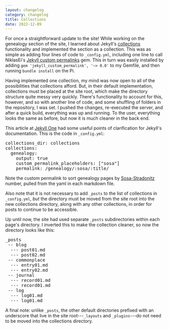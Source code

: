 ```yaml
---
layout: changelog
category: changelog
title: Collections
date: 2022-12-09
---
```


For once a straightforward update to the site! While working on the genealogy section of the site, I learned about Jekyll's [collections](https://jekyllrb.com/docs/collections/) functionality and implemented the section as a collection. This was as simple as adding four lines of code to <code>_config.yml</code>, including one line to call NiklasEi's [Jekyll custom permalinks](https://github.com/NiklasEi/jekyll_custom_permalink) gem. This in turn was easily installed by adding <code>gem 'jekyll_custom_permalink', '~> 0.0'</code> to my Gemfile, and then running <code>bundle install</code> on the Pi.

Having implemented one collection, my mind was now open to all of the possibilities that collections afford. But, in their default implementation, collections must be placed at the site root, which make the directory structure quite messy very quickly. There's functionality to account for this, however, and so with another line of code, and some shuffling of folders in the repository, I was set. I pushed the changes, re-executed the server, and after a quick build, everything was up and running. To the user, everything looks the same as before, but now it is much cleaner in the back end.

This article at [Jekyll One](https://jekyll.one/pages/public/manuals/j1/content/collections/) had some useful points of clarification for Jekyll's documentation. This is the code in <code>_config.yml</code>:

<pre>
collections_dir: collections
collections:
  genealogy:
    output: true
    custom_permalink_placeholders: ["sosa"]
    permalink: /genealogy/:sosa/:title/
</pre>

Note the custom permalink to sort genealogy pages by [Sosa-Stradonitz](https://en.wikipedia.org/wiki/Ahnentafel) number, pulled from the yaml in each markdown file.

Also note that it is not necessary to add <code>_posts</code> to the list of collections in <code>_config.yml</code>, *but* the directory must be moved from the site root into the new collections directory, along with any other collections, in order for posts to continue to be accessible.

Up until now, the site had used separate <code>_posts</code> subdirectories within each page's directory. I inverted this to make the collection cleaner, so now the directory looks like this:

<pre>
_posts
 -- blog
  --- post01.md
  --- post02.md
 -- commonplace
  --- entry01.md
  --- entry02.md
 -- journal
  --- record01.md
  --- record01.md
 -- log
  --- log01.md
  --- log01.md
</pre>

A final note: unlike <code>_posts</code>, the other default directories prefixed with an underscore that live in the site root---<code>_layouts</code> and <code>_plugins</code>---do not need to be moved into the collections directory.
